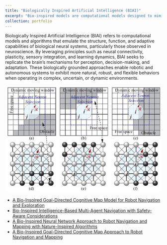 ```yaml
---
title: "Biologically Inspired Artificial Intelligence (BIAI)"
excerpt: "Bio-inspired models are computational models designed to mimic the structure and function of neuroscience to achieve intelligent behavior in autonomous systems. <br/><img src='/images/BNN2.JPG'>"
collection: portfolio
---
```



Biologically Inspired Artificial Intelligence (BIAI) refers to computational models and algorithms that emulate the structure, function, and adaptive capabilities of biological neural systems, particularly those observed in neuroscience. By leveraging principles such as neural connectivity, plasticity, sensory integration, and learning dynamics, BIAI seeks to replicate the brain’s mechanisms for perception, decision-making, and adaptation. These biologically grounded approaches enable robotic and autonomous systems to exhibit more natural, robust, and flexible behaviors when operating in complex, uncertain, or dynamic environments.


<img src='/images/BNN1.JPG'>


- <a href="https://doi.org/10.1109/TCDS.2025.3552085" target="_blank">A Bio-Inspired Goal-Directed Cognitive Map Model for Robot Navigation and Exploration</a> 
- <a href="https://ieeexplore.ieee.org/document/10323440" target="_blank">Bio-Inspired Intelligence-Based Multi-Agent Navigation with Safety-Aware Considerations</a> 
- <a href="https://link.springer.com/chapter/10.1007/978-3-031-09726-3_1" target="_blank">A Bio-Inspired Neural Network Approach to Robot Navigation and Mapping with Nature-Inspired Algorithms</a>
- <a href="https://doi.org/10.1109/CEC65147.2025.11042975" target="_blank">A Bio-Inspired Goal-Directed Cognitive Map Approach to Robot Navigation and Mapping</a>

